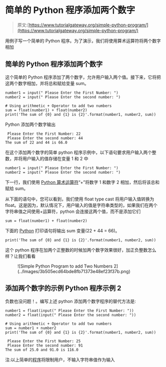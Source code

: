 # 简单的 Python 程序添加两个数字

> 原文:[https://www.tutorialgateway.org/simple-python-program/](https://www.tutorialgateway.org/simple-python-program/)

用例子写一个简单的 Python 程序。为了演示，我们将使用算术运算符将两个数字相加

## 简单的 Python 程序添加两个数字

这个简单的 Python 程序添加了两个数字，允许用户输入两个值。接下来，它将把这两个数字相加，并将总和赋给变量 sum。

```
number1 = input(" Please Enter the First Number: ")
number2 = input(" Please Enter the second number: ")

# Using arithmetic + Operator to add two numbers
sum = float(number1) + float(number2)
print('The sum of {0} and {1} is {2}'.format(number1, number2, sum))
```

Python 添加两个数字输出

```
 Please Enter the First Number: 22
 Please Enter the second number: 44
The sum of 22 and 44 is 66.0
```

在这个添加两个数字的简单 python 程序示例中，以下语句要求用户输入两个整数，并将用户输入的值存储在变量 1 和 2 中

```
number1 = input(" Please Enter the First Number: ")
number2 = input(" Please Enter the second number: ")
```

下一行，我们使用 [Python 算术运算符](https://www.tutorialgateway.org/python-arithmetic-operators/)“+”将数字 1 和数字 2 相加，然后将该总和赋给 sum。

从下面的语句中，您可以看到，我们使用 float type cast 将用户输入值转换为 float。这是因为，默认情况下，用户输入的值是字符串类型的，如果我们在两个字符串值之间使用+运算符，python 会连接这两个值，而不是添加它们

```
sum = float(number1) + float(number2)
```

下面的 [Python](https://www.tutorialgateway.org/python-tutorial/) 打印语句将输出 sum 变量(22 + 44 = 66)。

```
print('The sum of {0} and {1} is {2}'.format(number1, number2, sum))
```

这个 python 程序在加两个正整数的时候加两个数字效果很好，加正负整数怎么样？让我们看看

<figure class="wp-block-image">![Simple Python Program to add Two Numbers 2](../Images/3b505ecd64bde8fb71373e48ef23f37b.png)</figure>

## 添加两个数字的示例 Python 程序示例 2

负数也没问题！。编写上述 python 添加两个数字程序的替代方法是:

```
number1 = float(input(" Please Enter the First Number: "))
number2 = float(input(" Please Enter the second number: "))

# Using arithmetic + Operator to add two numbers
sum = number1 + number2
print('The sum of {0} and {1} is {2}'.format(number1, number2, sum))
```

```
 Please Enter the First Number: 25
 Please Enter the second number: 91
The sum of 25.0 and 91.0 is 116.0
```

注:以上简单的[程序](https://www.tutorialgateway.org/python-programming-examples/)将限制用户，不输入字符串值作为输入